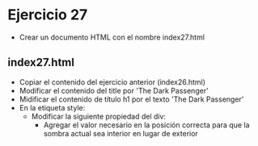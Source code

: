 # Ejercicio 27

* Crear un documento HTML con el nombre index27.html

## index27.html
* Copiar el contenido del ejercicio anterior (index26.html)
* Modificar el contenido del title por 'The Dark Passenger'
* Midificar el contenido de título h1 por el texto 'The Dark Passenger'
* En la etiqueta style:
  * Modificar la siguiente propiedad del div:
    * Agregar el valor necesario en la posición correcta para que la sombra actual sea interior en lugar de exterior
